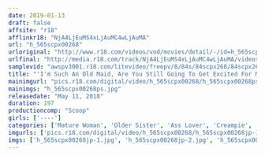 ```yaml
---
date: 2019-01-13
draft: false
affsite: "r18"
afflinkr18: "NjA4LjEuMS4xLjAuMC4wLjAuMA"
url: "h_565scpx00268"
urloriginal: "http://www.r18.com/videos/vod/movies/detail/-/id=h_565scpx00268"
urlfinal: "http://media.r18.com/track/NjA4LjEuMS4xLjAuMC4wLjAuMA/videos/vod/movies/detail/-/id=h_565scpx00268"
samplevid: "awspv3001.r18.com/litevideo/freepv/8/84s/84scpx268/84scpx268_dmb_w.mp4"
title: "'I'm Such An Old Maid, Are You Still Going To Get Excited For Me?' My Wife's Big Sister Is Giving Me Some Divine Service! When Her Little Brother-In-Law Got Hard Seeing Her In Her Underwear, She Became Sympathetic And Because She Always Wanted To Get Some Anal Bareback Doggie Style Sex, She Thrust Out Her Ass And Begged To Get Banged Hard! It Felt So Good He Blew His Load In Her Pussy!"
mainimgurl: "pics.r18.com/digital/video/h_565scpx00268/h_565scpx00268ps.jpg"
mainimgs: "h_565scpx00268ps.jpg"
releasedate: "May 11, 2018"
duration: 197
productioncomp: "Scoop"
girls: ['----']
categories: ['Mature Woman', 'Older Sister', 'Ass Lover', 'Creampie', 'Blowjob', 'Hi-Def']
imgurls: ['pics.r18.com/digital/video/h_565scpx00268/h_565scpx00268jp-1.jpg', 'pics.r18.com/digital/video/h_565scpx00268/h_565scpx00268jp-2.jpg', 'pics.r18.com/digital/video/h_565scpx00268/h_565scpx00268jp-3.jpg', 'pics.r18.com/digital/video/h_565scpx00268/h_565scpx00268jp-4.jpg', 'pics.r18.com/digital/video/h_565scpx00268/h_565scpx00268jp-5.jpg', 'pics.r18.com/digital/video/h_565scpx00268/h_565scpx00268jp-6.jpg', 'pics.r18.com/digital/video/h_565scpx00268/h_565scpx00268jp-7.jpg', 'pics.r18.com/digital/video/h_565scpx00268/h_565scpx00268jp-8.jpg', 'pics.r18.com/digital/video/h_565scpx00268/h_565scpx00268jp-9.jpg', 'pics.r18.com/digital/video/h_565scpx00268/h_565scpx00268jp-10.jpg', 'pics.r18.com/digital/video/h_565scpx00268/h_565scpx00268jp-11.jpg', 'pics.r18.com/digital/video/h_565scpx00268/h_565scpx00268jp-12.jpg', 'pics.r18.com/digital/video/h_565scpx00268/h_565scpx00268jp-13.jpg', 'pics.r18.com/digital/video/h_565scpx00268/h_565scpx00268jp-14.jpg', 'pics.r18.com/digital/video/h_565scpx00268/h_565scpx00268jp-15.jpg', 'pics.r18.com/digital/video/h_565scpx00268/h_565scpx00268jp-16.jpg', 'pics.r18.com/digital/video/h_565scpx00268/h_565scpx00268jp-17.jpg', 'pics.r18.com/digital/video/h_565scpx00268/h_565scpx00268jp-18.jpg', 'pics.r18.com/digital/video/h_565scpx00268/h_565scpx00268jp-19.jpg', 'pics.r18.com/digital/video/h_565scpx00268/h_565scpx00268jp-20.jpg']
imgs: ['h_565scpx00268jp-1.jpg', 'h_565scpx00268jp-2.jpg', 'h_565scpx00268jp-3.jpg', 'h_565scpx00268jp-4.jpg', 'h_565scpx00268jp-5.jpg', 'h_565scpx00268jp-6.jpg', 'h_565scpx00268jp-7.jpg', 'h_565scpx00268jp-8.jpg', 'h_565scpx00268jp-9.jpg', 'h_565scpx00268jp-10.jpg', 'h_565scpx00268jp-11.jpg', 'h_565scpx00268jp-12.jpg', 'h_565scpx00268jp-13.jpg', 'h_565scpx00268jp-14.jpg', 'h_565scpx00268jp-15.jpg', 'h_565scpx00268jp-16.jpg', 'h_565scpx00268jp-17.jpg', 'h_565scpx00268jp-18.jpg', 'h_565scpx00268jp-19.jpg', 'h_565scpx00268jp-20.jpg']
---
```

